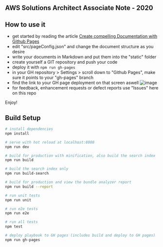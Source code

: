 
## AWS Solutions Architect Associate Note - 2020

## How to use it
* get started by reading the article <a href="https://medium.com/@thomas.reinecke/create-compelling-documentation-with-github-pages-16e4149efe9e" target="_blank">Create compelling Documentation with Github Pages</a>
* edit "src/pageConfig.json" and change the document structure as you desire
* write your documents in Markdown and put them into the "static" folder
* create yourself a GIT repository and push your code
* deploy it with `npm run gh-pages`
* in your GH repository > Settings > scroll down to "Github Pages", make sure it points to your "gh-pages" branch
* find the link to your GH page deployment on that screen aswell
  ![image](https://user-images.githubusercontent.com/35994116/45642352-36be7380-bab8-11e8-95d5-a014c0422f63.png)
* for feedback, enhancement requests or defect reports use "Issues" here on this repo

Enjoy!

## Build Setup

``` bash
# install dependencies
npm install

# serve with hot reload at localhost:8080
npm run dev

# build for production with minification, also build the search index
npm run build

# build the search index only
npm run build-search

# build for production and view the bundle analyzer report
npm run build --report

# run unit tests
npm run unit

# run e2e tests
npm run e2e

# run all tests
npm test

# deploy playbook to GH pages (includes build and deploy to GH pages)
npm run gh-pages
```

